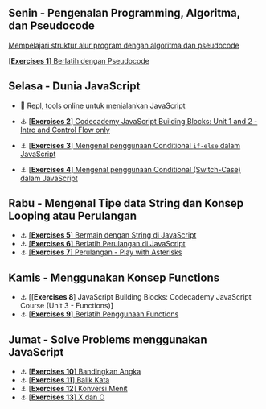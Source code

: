 
## Senin - Pengenalan Programming, Algoritma, dan Pseudocode
[Mempelajari struktur alur program dengan algoritma dan pseudocode](https://github.com/hacktiv8/phase-0-activities/blob/mastermodules/algorithm-pseudocode.md)

[[**Exercises 1**] Berlatih dengan Pseudocode](https://github.com/hacktiv8/phase-0-activities/blob/mastermodules/challenge-main-pseudocode.md)

## Selasa - Dunia JavaScript

- :wrench:
[Repl, tools online untuk menjalankan JavaScript](https://repl.it/languages/javascript)

- :anchor:
[[**Exercises 2**] Codecademy JavaScript Building Blocks: Unit 1 and 2 - Intro and Control Flow only](https://www.codecademy.com/learn/learn-javascript)
- :anchor:
[[**Exercises 3**] Mengenal penggunaan Conditional `if-else` dalam JavaScript](https://github.com/hacktiv8/phase-0-activities/blob/mastermodules/anchor-menggunakan-if-else.md)
- :anchor:
[[**Exercises 4**] Mengenal penggunaan Conditional (Switch-Case) dalam JavaScript](https://github.com/hacktiv8/phase-0-activities/blob/mastermodules/anchor-switch-case.md)

## Rabu - Mengenal Tipe data String dan Konsep Looping atau Perulangan

- :anchor: [[**Exercises 5**] Bermain dengan String di JavaScript](https://github.com/hacktiv8/phase-0-activities/blob/mastermodules/anchor-main-string.md)
- :anchor: [[**Exercises 6**] Berlatih Perulangan di JavaScript](https://github.com/hacktiv8/phase-0-activities/blob/mastermodules/anchor-main-loop.md)
- :anchor: [[**Exercises 7**] Perulangan - Play with Asterisks](https://github.com/hacktiv8/phase-0-activities/blob/mastermodules/anchor-main-loop-asterisks.md)

## Kamis - Menggunakan Konsep Functions

- :anchor:
[[**Exercises 8**] JavaScript Building Blocks: Codecademy JavaScript Course (Unit 3 - Functions)]
- :anchor:
[[**Exercises 9**] Berlatih Penggunaan Functions](https://github.com/hacktiv8/phase-0-activities/blob/mastermodules/anchor-basic-function.md)

## Jumat - Solve Problems menggunakan JavaScript

- :anchor:
[[**Exercises 10**] Bandingkan Angka](https://github.com/hacktiv8/phase-0-activities/blob/master/modules/challenge-bandingkan-angka.md)
- :anchor:
[[**Exercises 11**] Balik Kata](https://github.com/hacktiv8/phase-0-activities/blob/master/modules/challenge-balik-kata.md)
- :anchor:
[[**Exercises 12**] Konversi Menit](https://github.com/hacktiv8/phase-0-activities/blob/master/modules/challenge-konversi-menit.md)
- :anchor:
[[**Exercises 13**] X dan O](https://github.com/hacktiv8/phase-0-activities/blob/master/modules/challenge-x-dan-o.md)
